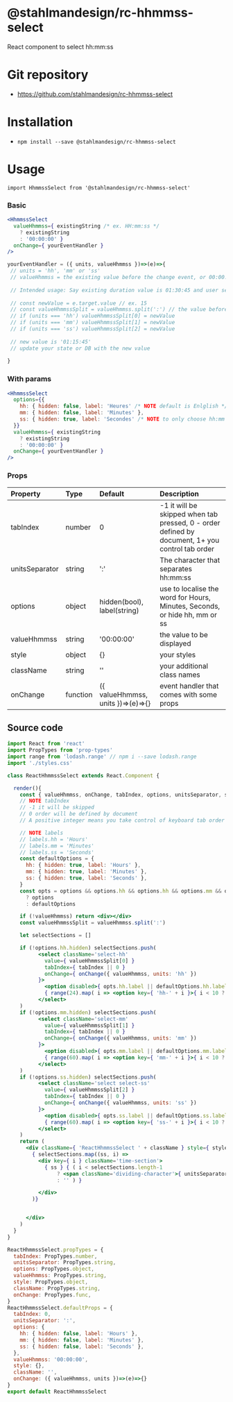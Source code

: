 # @stahlmandesign/rc-hhmmss-select
React component to select hh:mm:ss

# Git repository
- https://github.com/stahlmandesign/rc-hhmmss-select

# Installation
- `npm install --save @stahlmandesign/rc-hhmmss-select`

# Usage
`import HhmmssSelect from '@stahlmandesign/rc-hhmmss-select'`

### Basic
```jsx
<HhmmssSelect
  valueHhmmss={ existingString /* ex. HH:mm:ss */
    ? existingString 
    : '00:00:00' }
  onChange={ yourEventHandler }
/>

```
```js
yourEventHandler = ({ units, valueHhmmss })=>(e)=>{
 // units = 'hh', 'mm' or 'ss'
 // valueHhmmss = the existing value before the change event, or 00:00:00 if none
 
 // Intended usage: Say existing duration value is 01:30:45 and user selects 15 min
 
 // const newValue = e.target.value // ex. 15
 // const valueHhmmssSplit = valueHhmmss.split(':') // the value before the change event
 // if (units === 'hh') valueHhmmssSplit[0] = newValue
 // if (units === 'mm') valueHhmmssSplit[1] = newValue
 // if (units === 'ss') valueHhmmssSplit[2] = newValue
 
 // new value is '01:15:45'
 // update your state or DB with the new value
 
}
```
### With params
```jsx
<HhmmssSelect
  options={{
    hh: { hidden: false, label: 'Heures' /* NOTE default is Enlglish */}, 
    mm: { hidden: false, label: 'Minutes' },
    ss: { hidden: true, label: 'Secondes' /* NOTE to only choose hh:mm */ },
  }}
  valueHhmmss={ existingString
    ? existingString 
    : '00:00:00' }
  onChange={ yourEventHandler }
/>

```

### Props

| Property | Type | Default | Description |
|:---|:---|:---|:---|
| tabIndex | number | 0 | -1 it will be skipped when tab pressed, 0 - order defined by document, 1+ you control tab order |
| unitsSeparator | string | ':' | The character that separates hh:mm:ss |
| options | object | hidden(bool), label(string) | use to localise the word for Hours, Minutes, Seconds, or hide hh, mm or ss |
| valueHhmmss | string | '00:00:00' | the value to be displayed |
| style | object | {} | your styles |
| className | string | '' | your additional class names |
| onChange | function | ({ valueHhmmss, units })=>(e)=>{} | event handler that comes with some props |

## Source code

```jsx
import React from 'react'
import PropTypes from 'prop-types'
import range from 'lodash.range' // npm i --save lodash.range
import './styles.css'

class ReactHhmmssSelect extends React.Component {

  render(){
    const { valueHhmmss, onChange, tabIndex, options, unitsSeparator, style, className } = this.props
    // NOTE tabIndex
    // -1 it will be skipped
    // 0 order will be defined by document
    // A positive integer means you take control of keyboard tab order */

    // NOTE labels
    // labels.hh = 'Hours'
    // labels.mm = 'Minutes'
    // labels.ss = 'Seconds'
    const defaultOptions = {
      hh: { hidden: true, label: 'Hours' },
      mm: { hidden: true, label: 'Minutes' },
      ss: { hidden: true, label: 'Seconds' },
    }
    const opts = options && options.hh && options.hh && options.mm && options.ss
      ? options
      : defaultOptions

    if (!valueHhmmss) return <div></div>
    const valueHhmmssSplit = valueHhmmss.split(':')

    let selectSections = []

    if (!options.hh.hidden) selectSections.push(
          <select className='select-hh'
            value={ valueHhmmssSplit[0] }
            tabIndex={ tabIndex || 0 }
            onChange={ onChange({ valueHhmmss, units: 'hh' })
          }>
            <option disabled>{ opts.hh.label || defaultOptions.hh.label }</option>
            { range(24).map( i => <option key={ 'hh-' + i }>{ i < 10 ? '0' + i : i }</option> ) }
          </select>
    )
    if (!options.mm.hidden) selectSections.push(
          <select className='select-mm'
            value={ valueHhmmssSplit[1] }
            tabIndex={ tabIndex || 0 }
            onChange={ onChange({ valueHhmmss, units: 'mm' })
          }>
            <option disabled>{ opts.mm.label || defaultOptions.mm.label }</option>
            { range(60).map( i => <option key={ 'mm-' + i }>{ i < 10 ? '0' + i : i }</option> ) }
          </select>
    )
    if (!options.ss.hidden) selectSections.push(
          <select className='select select-ss'
            value={ valueHhmmssSplit[2] }
            tabIndex={ tabIndex || 0 }
            onChange={ onChange({ valueHhmmss, units: 'ss' })
          }>
            <option disabled>{ opts.ss.label || defaultOptions.ss.label }</option>
            { range(60).map( i => <option key={ 'ss-' + i }>{ i < 10 ? '0' + i : i }</option> ) }
          </select>
    )
    return (
      <div className={ 'ReactHhmmssSelect ' + className } style={ style }>
        { selectSections.map((ss, i) =>
          <div key={ i } className='time-section'>
            { ss } { ( i < selectSections.length-1
                ? <span className='dividing-character'>{ unitsSeparator || ':' }</span>
                : '' ) }

          </div>
        )}


      </div>
    )
  }
}

ReactHhmmssSelect.propTypes = {
  tabIndex: PropTypes.number,
  unitsSeparator: PropTypes.string,
  options: PropTypes.object,
  valueHhmmss: PropTypes.string,
  style: PropTypes.object,
  className: PropTypes.string,
  onChange: PropTypes.func,
}
ReactHhmmssSelect.defaultProps = {
  tabIndex: 0,
  unitsSeparator: ':',
  options: {
    hh: { hidden: false, label: 'Hours' },
    mm: { hidden: false, label: 'Minutes' },
    ss: { hidden: false, label: 'Seconds' },
  },
  valueHhmmss: '00:00:00',
  style: {},
  className: '',
  onChange: ({ valueHhmmss, units })=>(e)=>{}
}
export default ReactHhmmssSelect

```
